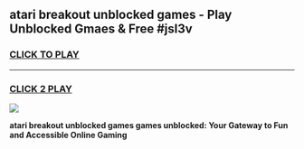 
## atari breakout unblocked games - Play Unblocked Gmaes & Free #jsl3v
<h3>
<a href="https://news.freeplayer.one?title=atari_breakout_unblocked_games&ref=03M">CLICK TO PLAY</a></h3>
<hr>

<h3>
<a href="https://news.freeplayer.one?title=atari_breakout_unblocked_games&ref=03M">CLICK 2 PLAY</a>
  
</h3>

<a href="https://news.freeplayer.one?title=atari_breakout_unblocked_games&ref=03M"><img src="https://clearcache.store/games.png"></a>


**atari breakout unblocked games games unblocked: Your Gateway to Fun and Accessible Online Gaming**
